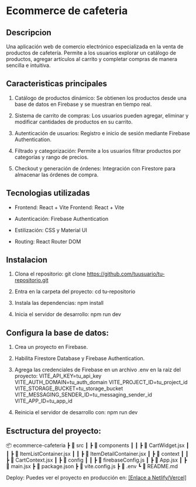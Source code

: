 # Ecommerce de cafeteria 

## Descripcion 
Una aplicación web de comercio electrónico especializada en la venta de productos de cafetería. Permite a los usuarios explorar un catálogo de productos, agregar artículos al carrito y completar compras de manera sencilla e intuitiva.

## Caracteristicas principales
1. Catálogo de productos dinámico: Se obtienen los productos desde una base de datos en Firebase y se muestran en tiempo real.

2. Sistema de carrito de compras: Los usuarios pueden agregar, eliminar y modificar cantidades de productos en su carrito.

3. Autenticación de usuarios: Registro e inicio de sesión mediante Firebase Authentication.

4. Filtrado y categorización: Permite a los usuarios filtrar productos por categorías y rango de precios.

5. Checkout y generación de órdenes: Integración con Firestore para almacenar las órdenes de compra.

## Tecnologias utilizadas 
- Frontend: React + Vite 
Frontend: React + Vite

- Autenticación: Firebase Authentication

- Estilización: CSS y Material UI

- Routing: React Router DOM

## Instalacion 
1. Clona el repositorio: git clone https://github.com/tuusuario/tu-repositorio.git

2. Entra en la carpeta del proyecto: cd tu-repositorio

3. Instala las dependencias: npm install

4. Inicia el servidor de desarrollo: npm run dev


## Configura la base de datos:

1. Crea un proyecto en Firebase.

2. Habilita Firestore Database y Firebase Authentication.

3. Agrega las credenciales de Firebase en un archivo .env en la raíz del proyecto:
VITE_API_KEY=tu_api_key
VITE_AUTH_DOMAIN=tu_auth_domain
VITE_PROJECT_ID=tu_project_id
VITE_STORAGE_BUCKET=tu_storage_bucket
VITE_MESSAGING_SENDER_ID=tu_messaging_sender_id
VITE_APP_ID=tu_app_id

4. Reinicia el servidor de desarrollo con: npm run dev

## Esctructura del proyecto:
📦 ecommerce-cafeteria
 ┣ 📂 src
 ┃ ┣ 📂 components
 ┃ ┃ ┣ 📜 CartWidget.jsx
 ┃ ┃ ┣ 📜 ItemListContainer.jsx
 ┃ ┃ ┣ 📜 ItemDetailContainer.jsx
 ┃ ┣ 📂 context
 ┃ ┃ ┣ 📜 CartContext.jsx
 ┃ ┣ 📂 config
 ┃ ┃ ┣ 📜 firebaseConfig.js
 ┃ ┣ 📜 App.jsx
 ┃ ┣ 📜 main.jsx
 ┣ 📜 package.json
 ┣ 📜 vite.config.js
 ┣ 📜 .env
 ┗ 📜 README.md

 Deploy: Puedes ver el proyecto en producción en: [\[Enlace a Netlify/Vercel\]](https://e-commerceju2.netlify.app/)
